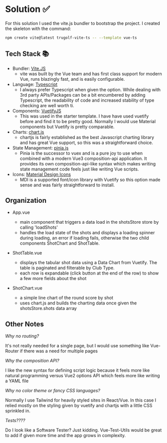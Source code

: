 # Solution ✅

For this solution I used the vite.js bundler to bootstrap the project. I created the skeleton with the command:

```bash
npm create vite@latest trugolf-vite-ts -- --template vue-ts
```

## Tech Stack 📚

- Bundler: [Vite.JS](https://vitejs.dev/)
  - vite was built by the Vue team and has first class support for modern Vue, runs blazingly fast, and is easily configurable.
- Language: [Typescript](https://www.typescriptlang.org/)
  - I always prefer Typescript when given the option. While dealing with 3rd party APIs/Packages can be a bit encumbered by adding Typescript, the readability of code and increased stability of type checking are well worth ti.
- Components: [VuetifyJS](https://vuetifyjs.com/en/)
  - This was used in the starter template. I have have used vuetify before and find it to be pretty good. Normally I would use Material components but Vuetify is pretty comparable.
- Charts: [chart.js](https://www.chartjs.org/)
  - chartjs is fairly established as the best Javascript charting library and has great Vue support, so this was a straightforward choice.
- State Management: [pinia.js](https://pinia.vuejs.org/)
  - Pinia is the successor to vuex and is a pure joy to use when combined with a modern Vue3 composition-api application. It provides its own composition-api-like syntax which makes writing state management code feels just like writing Vue scripts. 
- Icons: [Material Design Icons](https://pictogrammers.com/library/mdi/)
  - MDI is a supported font/icon library with Vuetify so this option made sense and was fairly straightforward to install.

## Organization
- App.vue
  - main component that triggers a data load in the shotsStore store by calling 'loadShots'
  - handles the load state of the shots and displays a loading spinner during loading, an error if loading fails, otherwise the two child components ShotChart and ShotTable.

- ShotTable.vue
  - displays the tabular shot data using a Data Chart from Vuetify. The table is paginated and filterable by Club Type.
  - each row is expandable (click button at the end of the row) to show a few more fields about the shot

- ShotChart.vue
  - a simple line chart of the round score by shot
  - uses chart.js and builds the charting data once given the shotsStore.shots data array

## Other Notes
*Why no routing?*

It's not really needed for a single page, but I would use something like Vue-Router if there was a need for multiple pages

*Why the composition API?*

I like the new syntax for defining script logic because it feels more like natural programming versus Vue2 options API which feels more like writing a YAML file

*Why no color theme or fancy CSS languages?*

Normally I use Tailwind for heavily styled sites in React/Vue. In this case I relied mostly on the styling given by vuetify and chartjs with a little CSS sprinkled in.

*Tests????*

Do I look like a Software Tester? Just kidding. Vue-Test-Utils would be great to add if given more time and the app grows in complexity.
